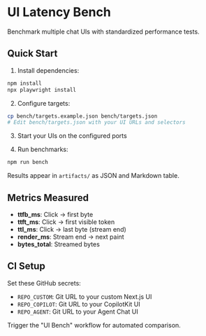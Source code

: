# UI Latency Bench

Benchmark multiple chat UIs with standardized performance tests.

## Quick Start

1. Install dependencies:

```bash
npm install
npx playwright install
```

2. Configure targets:

```bash
cp bench/targets.example.json bench/targets.json
# Edit bench/targets.json with your UI URLs and selectors
```

3. Start your UIs on the configured ports

4. Run benchmarks:

```bash
npm run bench
```

Results appear in `artifacts/` as JSON and Markdown table.

## Metrics Measured

- **ttfb_ms**: Click → first byte
- **ttft_ms**: Click → first visible token
- **ttl_ms**: Click → last byte (stream end)
- **render_ms**: Stream end → next paint
- **bytes_total**: Streamed bytes

## CI Setup

Set these GitHub secrets:

- `REPO_CUSTOM`: Git URL to your custom Next.js UI
- `REPO_COPILOT`: Git URL to your CopilotKit UI
- `REPO_AGENT`: Git URL to your Agent Chat UI

Trigger the "UI Bench" workflow for automated comparison.
